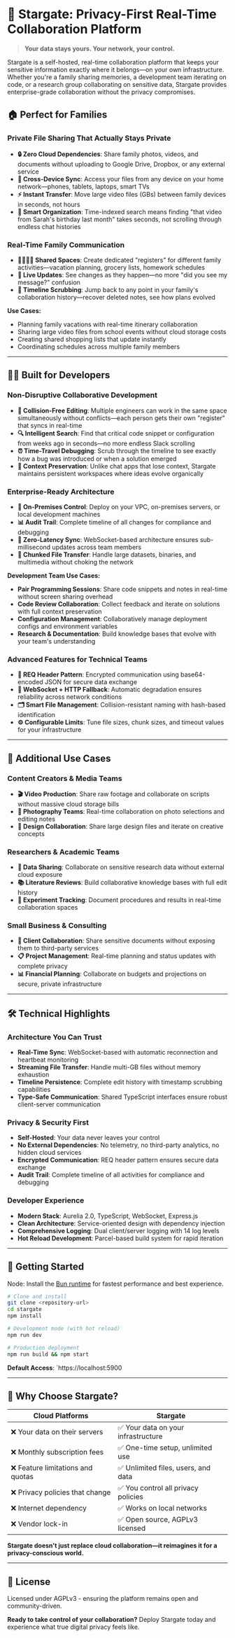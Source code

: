 
# 🚀 Stargate: Privacy-First Real-Time Collaboration Platform

> **Your data stays yours. Your network, your control.**

Stargate is a self-hosted, real-time collaboration platform that keeps your sensitive information exactly where it belongs—on your own infrastructure. Whether you're a family sharing memories, a development team iterating on code, or a research group collaborating on sensitive data, Stargate provides enterprise-grade collaboration without the privacy compromises.

## 🏠 **Perfect for Families**

### Private File Sharing That Actually Stays Private
- **🔒 Zero Cloud Dependencies**: Share family photos, videos, and documents without uploading to Google Drive, Dropbox, or any external service
- **📱 Cross-Device Sync**: Access your files from any device on your home network—phones, tablets, laptops, smart TVs
- **⚡ Instant Transfer**: Move large video files (GBs) between family devices in seconds, not hours
- **🎯 Smart Organization**: Time-indexed search means finding "that video from Sarah's birthday last month" takes seconds, not scrolling through endless chat histories

### Real-Time Family Communication
- **👨‍👩‍👧‍👦 Shared Spaces**: Create dedicated "registers" for different family activities—vacation planning, grocery lists, homework schedules
- **🔄 Live Updates**: See changes as they happen—no more "did you see my message?" confusion
- **📅 Timeline Scrubbing**: Jump back to any point in your family's collaboration history—recover deleted notes, see how plans evolved

**Use Cases:**
- Planning family vacations with real-time itinerary collaboration
- Sharing large video files from school events without cloud storage costs
- Creating shared shopping lists that update instantly
- Coordinating schedules across multiple family members

---

## 👨‍💻 **Built for Developers**

### Non-Disruptive Collaborative Development
- **🤝 Collision-Free Editing**: Multiple engineers can work in the same space simultaneously without conflicts—each person gets their own "register" that syncs in real-time
- **🔍 Intelligent Search**: Find that critical code snippet or configuration from weeks ago in seconds—no more endless Slack scrolling
- **⏰ Time-Travel Debugging**: Scrub through the timeline to see exactly how a bug was introduced or when a solution emerged
- **🎯 Context Preservation**: Unlike chat apps that lose context, Stargate maintains persistent workspaces where ideas evolve organically

### Enterprise-Ready Architecture
- **🏢 On-Premises Control**: Deploy on your VPC, on-premises servers, or local development machines
- **📊 Audit Trail**: Complete timeline of all changes for compliance and debugging
- **🚀 Zero-Latency Sync**: WebSocket-based architecture ensures sub-millisecond updates across team members
- **💾 Chunked File Transfer**: Handle large datasets, binaries, and multimedia without choking the network

**Development Team Use Cases:**
- **Pair Programming Sessions**: Share code snippets and notes in real-time without screen sharing overhead
- **Code Review Collaboration**: Collect feedback and iterate on solutions with full context preservation
- **Configuration Management**: Collaboratively manage deployment configs and environment variables
- **Research & Documentation**: Build knowledge bases that evolve with your team's understanding

### Advanced Features for Technical Teams
- **🔗 REQ Header Pattern**: Encrypted communication using base64-encoded JSON for secure data exchange
- **📡 WebSocket + HTTP Fallback**: Automatic degradation ensures reliability across network conditions
- **🗂️ Smart File Management**: Collision-resistant naming with hash-based identification
- **⚙️ Configurable Limits**: Tune file sizes, chunk sizes, and timeout values for your infrastructure

---

## 🎯 **Additional Use Cases**

### **Content Creators & Media Teams**
- **🎬 Video Production**: Share raw footage and collaborate on scripts without massive cloud storage bills
- **📸 Photography Teams**: Real-time collaboration on photo selections and editing notes
- **🎨 Design Collaboration**: Share large design files and iterate on creative concepts

### **Researchers & Academic Teams**
- **🔬 Data Sharing**: Collaborate on sensitive research data without external cloud exposure
- **📚 Literature Reviews**: Build collaborative knowledge bases with full edit history
- **🧪 Experiment Tracking**: Document procedures and results in real-time collaboration spaces

### **Small Business & Consulting**
- **💼 Client Collaboration**: Share sensitive documents without exposing them to third-party services
- **📋 Project Management**: Real-time planning and status updates with complete privacy
- **📊 Financial Planning**: Collaborate on budgets and projections on secure, private infrastructure

---

## 🛠️ **Technical Highlights**

### **Architecture You Can Trust**
- **Real-Time Sync**: WebSocket-based with automatic reconnection and heartbeat monitoring
- **Streaming File Transfer**: Handle multi-GB files without memory exhaustion
- **Timeline Persistence**: Complete edit history with timestamp scrubbing capabilities
- **Type-Safe Communication**: Shared TypeScript interfaces ensure robust client-server communication

### **Privacy & Security First**
- **Self-Hosted**: Your data never leaves your control
- **No External Dependencies**: No telemetry, no third-party analytics, no hidden cloud services
- **Encrypted Communication**: REQ header pattern ensures secure data exchange
- **Audit Trail**: Complete timeline of all activities for compliance and debugging

### **Developer Experience**
- **Modern Stack**: Aurelia 2.0, TypeScript, WebSocket, Express.js
- **Clean Architecture**: Service-oriented design with dependency injection
- **Comprehensive Logging**: Dual client/server logging with 14 log levels
- **Hot Reload Development**: Parcel-based build system for rapid iteration

---

## 🚀 **Getting Started**

Node: Install the [Bun runtime](https://bun.sh/) for fastest performance and best experience.

```bash
# Clone and install
git clone <repository-url>
cd stargate
npm install

# Development mode (with hot reload)
npm run dev

# Production deployment
npm run build && npm start
```

**Default Access**: `https://localhost:5900

---

## 🌟 **Why Choose Stargate?**

| **Cloud Platforms** | **Stargate** |
|---------------------|--------------|
| ❌ Your data on their servers | ✅ Your data on your infrastructure |
| ❌ Monthly subscription fees | ✅ One-time setup, unlimited use |
| ❌ Feature limitations and quotas | ✅ Unlimited files, users, and data |
| ❌ Privacy policies that change | ✅ You control all privacy policies |
| ❌ Internet dependency | ✅ Works on local networks |
| ❌ Vendor lock-in | ✅ Open source, AGPLv3 licensed |

**Stargate doesn't just replace cloud collaboration—it reimagines it for a privacy-conscious world.**

---

## 📄 **License**

Licensed under AGPLv3 - ensuring the platform remains open and community-driven.

**Ready to take control of your collaboration?** Deploy Stargate today and experience what true digital privacy feels like.
